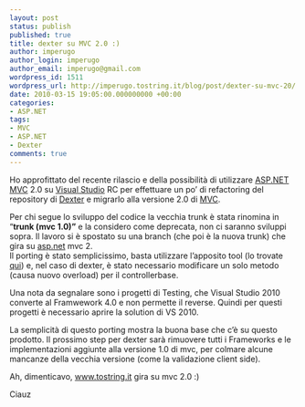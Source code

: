 ```yaml
---
layout: post
status: publish
published: true
title: dexter su MVC 2.0 :)
author: imperugo
author_login: imperugo
author_email: imperugo@gmail.com
wordpress_id: 1511
wordpress_url: http://imperugo.tostring.it/blog/post/dexter-su-mvc-20/
date: 2010-03-15 19:05:00.000000000 +00:00
categories:
- ASP.NET
tags:
- MVC
- ASP.NET
- Dexter
comments: true
---
```

<p>Ho approfittato del recente rilascio e della possibilità di utilizzare <a title="ASP.NET" href="http://imperugo.tostring.it/categories/archive/ASP.NET" target="_blank"></a><a title="ASP.NET MVC" href="http://imperugo.tostring.it/Categories/Archive/MVC" target="_blank">ASP.NET MVC</a> 2.0</a> su <a title="Search Visual Studio" href="http://imperugo.tostring.it/blog/search?q=Visual+Studio&amp;searchButton=Go" target="_blank">Visual Studio</a> RC per effettuare un po’ di refactoring del repository di <a title="Dexter Blog Engine" href="http://dexterblogengine.codeplex.com/" rel="nofollow" target="_blank">Dexter</a> e migrarlo alla versione 2.0 di <a title="Category: MVC" href="http://tostring.it/Categories/Archive/MVC" target="_blank">MVC</a>.</p>  <p>Per chi segue lo sviluppo del codice la vecchia trunk è stata rinomina in “<strong>trunk (mvc 1.0)”</strong> e la considero come deprecata, non ci saranno sviluppi sopra. Il lavoro si è spostato su una branch (che poi è la nuova trunk) che gira su <a title="ASP.NET" href="http://imperugo.tostring.it/categories/archive/ASP.NET" target="_blank">asp.net</a> mvc 2.     <br />Il porting è stato semplicissimo, basta utilizzare l’apposito tool (lo trovate <a title="Migrating ASP.NET MVC 1.0 applications to ASP.NET MVC 2 RTM" href="http://weblogs.asp.net/leftslipper/archive/2010/03/10/migrating-asp-net-mvc-1-0-applications-to-asp-net-mvc-2-rtm.aspx" rel="nofollow" target="_blank">qui</a>) e, nel caso di dexter, è stato necessario modificare un solo metodo (causa nuovo overload) per il controllerbase. </p>  <p>Una nota da segnalare sono i progetti di Testing, che Visual Studio 2010 converte al Framwework 4.0 e non permette il reverse. Quindi per questi progetti è necessario aprire la solution di VS 2010.</p>  <p>La semplicità di questo porting mostra la buona base che c’è su questo prodotto. Il prossimo step per dexter sarà rimuovere tutti i Frameworks e le implementazioni aggiunte alla versione 1.0 di mvc, per colmare alcune mancanze della vecchia versione (come la validazione client side).</p>  <p>Ah, dimenticavo, <a href="http://www.tostring.it">www.tostring.it</a> gira su mvc 2.0 :)</p>  <p>Ciauz</p>
